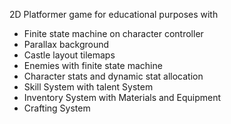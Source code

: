 2D Platformer game for educational purposes with 

- Finite state machine on character controller
- Parallax background
- Castle layout tilemaps
- Enemies with finite state machine
- Character stats and dynamic stat allocation
- Skill System with talent System
- Inventory System with Materials and Equipment
- Crafting System
